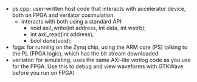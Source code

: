 - ps.cpp: user-written host code that interacts with accelerator device, both on FPGA and verilator cosimulation. 
  - interacts with both using a standard API:
    - void axil_write(int address, int data, int wstrb);
    - int axil_read(int address);
    - bool done(void);
- fpga: for running on the Zynq chip, using the ARM core (PS) talking to the PL (FPGA logic), which has the bit stream downloaded
- verilator: for simulating, uses the same AXI-lite verilog code as you use for the FPGA. Use this to debug and view waveforms with GTKWave before you run on FPGA!

